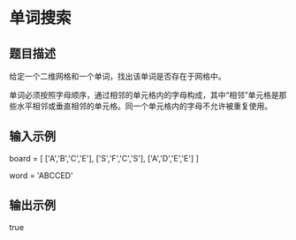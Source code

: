 # 单词搜索

## 题目描述

给定一个二维网格和一个单词，找出该单词是否存在于网格中。

单词必须按照字母顺序，通过相邻的单元格内的字母构成，其中“相邻”单元格是那些水平相邻或垂直相邻的单元格。同一个单元格内的字母不允许被重复使用。

## 输入示例

board =
[
  ['A','B','C','E'],
  ['S','F','C','S'],
  ['A','D','E','E']
]

word = 'ABCCED'

## 输出示例

true